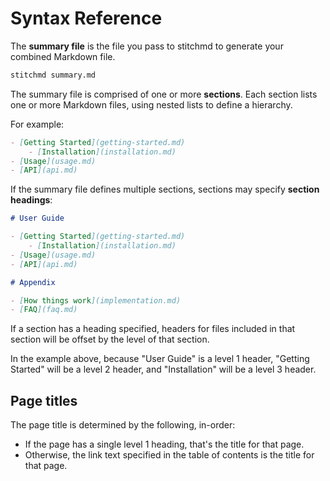 # Syntax Reference

The **summary file** is the file you pass to stitchmd
to generate your combined Markdown file.

```bash
stitchmd summary.md
```

The summary file is comprised of one or more **sections**.
Each section lists one or more Markdown files,
using nested lists to define a hierarchy.

For example:

```markdown
- [Getting Started](getting-started.md)
    - [Installation](installation.md)
- [Usage](usage.md)
- [API](api.md)
```

If the summary file defines multiple sections,
sections may specify **section headings**:

```markdown
# User Guide

- [Getting Started](getting-started.md)
    - [Installation](installation.md)
- [Usage](usage.md)
- [API](api.md)

# Appendix

- [How things work](implementation.md)
- [FAQ](faq.md)
```

If a section has a heading specified,
headers for files included in that section
will be offset by the level of that section.

In the example above,
because "User Guide" is a level 1 header,
"Getting Started" will be a level 2 header,
and "Installation" will be a level 3 header.

## Page titles

The page title is determined by the following, in-order:

- If the page has a single level 1 heading,
  that's the title for that page.
- Otherwise, the link text specified in the table of contents
  is the title for that page.

<!-- TODO: explain more -->
